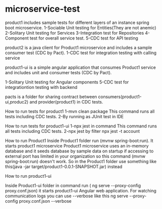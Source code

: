 # microservice-test

product1 includes sample tests for different layers of an instance spring boot microservice.
1-Sociable Unit testing for Entities(They are not anemic)
2-Solitary Unit testing for Services
3-Integration test for Repositories
4-Component test for overall service test.
5-CDC test for API testing 



product2 is a java client for Product1 microservice and includes a sample consumer test (CDC by Pact).
1-CDC test for integration testing with calling service


product1-ui is a simple angular application that consumes Product1 service and includes unit and consumer tests (CDC by Pact).

1-Solitary Unit testing for Angular components
5-CDC test for integrationtion testing with backend 

pacts is a folder for sharing contract between consumers(product1-ui,produc2) and provider(product1) in CDC tests.

How to run tests for product1
1-mvn clean package 
This command runs all tests including CDC tests.
2-By running as JUnit test in IDE


How to run tests for product1-ui
1-npx jest in command 
This command runs all tests including CDC tests.
2-npx jest by filter
npx jest -t account


How to run Product1
Inside Product1 folder run (mvnw spring-boot:run). It starts product1 microservice
Product1 microservice uses an in-memory database and it seeds database by sample data on startup
if accessing to external port has limited in your organization so this command (mvnw spring-boot:run) doesn't work. So in the Product1 folder use something like this(java -jar target/product1-0.0.1-SNAPSHOT.jar) instead

How to run product1-ui

Inside Product1-ui folder in command run (
ng serve --proxy-config proxy.conf.json) it starts product1-ui Angular web application.
For watching communication logs you can use --verbose like this
ng serve --proxy-config proxy.conf.json --verbose


